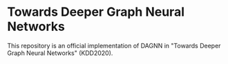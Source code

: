 # Towards Deeper Graph Neural Networks
This repository is an official implementation of DAGNN in "Towards Deeper Graph Neural Networks" (KDD2020).

